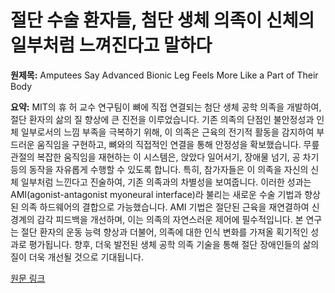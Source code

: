 # 절단 수술 환자들, 첨단 생체 의족이 신체의 일부처럼 느껴진다고 말하다

**원제목:** Amputees Say Advanced Bionic Leg Feels More Like a Part of Their Body

**요약:** MIT의 휴 허 교수 연구팀이 뼈에 직접 연결되는 첨단 생체 공학 의족을 개발하여, 절단 환자의 삶의 질 향상에 큰 진전을 이루었습니다. 기존 의족의 단점인 불안정성과 인체 일부로서의 느낌 부족을 극복하기 위해, 이 의족은 근육의 전기적 활동을 감지하여 부드러운 움직임을 구현하고, 뼈와의 직접적인 연결을 통해 안정성을 확보했습니다.  무릎 관절의 복잡한 움직임을 재현하는 이 시스템은,  앉았다 일어서기, 장애물 넘기, 공 차기 등의 동작을 자유롭게 수행할 수 있도록 합니다.  특히,  참가자들은 이 의족을 자신의 신체 일부처럼 느낀다고 진술하여,  기존 의족과의 차별성을 보여줍니다.  이러한 성과는  AMI(agonist-antagonist myoneural interface)라 불리는 새로운 수술 기법과  향상된 의족 하드웨어의 결합으로 가능했습니다.  AMI 기법은 절단된 근육을 재연결하여  신경계의 감각 피드백을 개선하며,  이는 의족의 자연스러운 제어에 필수적입니다.  본 연구는  절단 환자의 운동 능력 향상과 더불어,  의족에 대한 인식 변화를 가져올 획기적인 성과로 평가됩니다.  향후, 더욱 발전된 생체 공학 의족 기술을 통해  절단 장애인들의 삶의 질이 더욱 개선될 것으로 기대됩니다.

[원문 링크](https://singularityhub.com/2025/07/14/amputees-with-bionic-leg-say-it-feels-more-like-a-part-of-their-body/)
